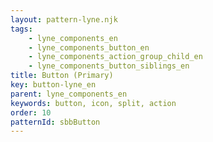 ```yaml
---
layout: pattern-lyne.njk
tags: 
    - lyne_components_en
    - lyne_components_button_en
    - lyne_components_action_group_child_en
    - lyne_components_button_siblings_en
title: Button (Primary)
key: button-lyne_en
parent: lyne_components_en
keywords: button, icon, split, action
order: 10
patternId: sbbButton
---
```

